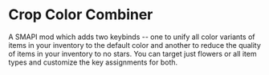 # Crop Color Combiner
A SMAPI mod which adds two keybinds -- one to unify all color variants of items in your inventory to the default color and another to reduce the quality of items in your inventory to no stars. You can target just flowers or all item types and customize the key assignments for both.